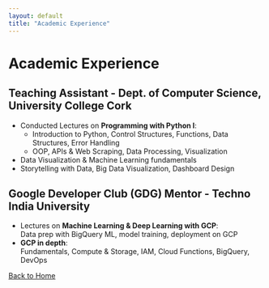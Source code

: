 ```yaml
---
layout: default
title: "Academic Experience"
---
```


# Academic Experience

## Teaching Assistant - Dept. of Computer Science, University College Cork
- Conducted Lectures on **Programming with Python I**:
  - Introduction to Python, Control Structures, Functions, Data Structures, Error Handling
  - OOP, APIs & Web Scraping, Data Processing, Visualization
- Data Visualization & Machine Learning fundamentals
- Storytelling with Data, Big Data Visualization, Dashboard Design

## Google Developer Club (GDG) Mentor - Techno India University
- Lectures on **Machine Learning & Deep Learning with GCP**:  
  Data prep with BigQuery ML, model training, deployment on GCP
- **GCP in depth**:  
  Fundamentals, Compute & Storage, IAM, Cloud Functions, BigQuery, DevOps

[Back to Home](index.md)
